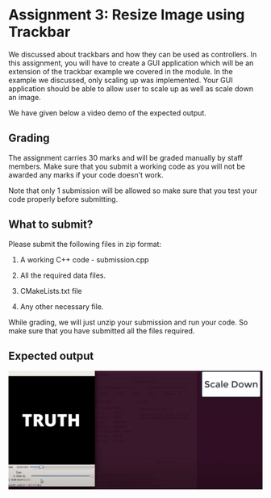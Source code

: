 # Assignment 3: Resize Image using Trackbar
We discussed about trackbars and how they can be used as controllers. In this assignment, you will have to create a GUI application which will be an extension of the trackbar example we covered in the module. In the example we discussed, only scaling up was implemented. Your GUI application should be able to allow user to scale up as well as scale down an image. 

We have given below a video demo of the expected output.

## Grading

The assignment carries 30 marks and will be graded manually by staff members. Make sure that you submit a working code as you will not be awarded any marks if your code doesn't work.

Note that only 1 submission will be allowed so make sure that you test your code properly before submitting.

## What to submit?
Please submit the following files in zip format:

1. A working C++ code - submission.cpp

2. All the required data files.

3. CMakeLists.txt file

4. Any other necessary file.

While grading, we will just unzip your submission and run your code. So make sure that you have submitted all the files required.

## Expected output
[![Scaling up|down an image](images/expected-output.png)](https://youtu.be/TiRyynaJ6KI)